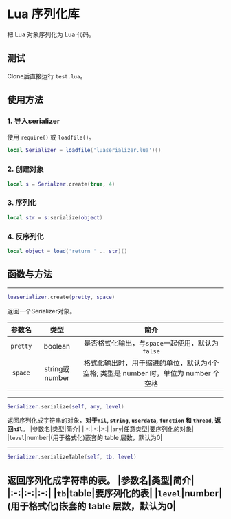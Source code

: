 # Lua 序列化库

把 Lua 对象序列化为 Lua 代码。

## 测试

Clone后直接运行 `test.lua`。

## 使用方法

### 1. 导入serializer

使用 `require()` 或 `loadfile()`。

```lua
local Serializer = loadfile('luaserializer.lua')()
```

### 2. 创建对象

```lua
local s = Serialzer.create(true, 4)
```

### 3. 序列化

```lua
local str = s:serialize(object)
```

### 4. 反序列化

```lua
local object = load('return ' .. str)()
```

## 函数与方法

---

```lua
luaserializer.create(pretty, space)
```
返回一个Serializer对象。

|参数名|类型|简介|
|:-:|:-:|:-:|
|`pretty`|boolean|是否格式化输出，与`space`一起使用，默认为`false`|
|`space`|string或number|格式化输出时，用于缩进的单位，默认为4个空格; 类型是 number 时，单位为 number 个空格|

---

```lua
Serializer.serialize(self, any, level)
```
返回序列化成字符串的对象，**对于`nil`, `string`, `userdata`, `function` 和 `thread`, 返回`nil`**。
|参数名|类型|简介|
|:-:|:-:|:-:|
|`any`|任意类型|要序列化的对象|
|`level`|number|(用于格式化)嵌套的 table 层数，默认为0|

---

```lua
Serializer.serializeTable(self, tb, level)
```
返回序列化成字符串的表。
|参数名|类型|简介|
|:-:|:-:|:-:|
|`tb`|table|要序列化的表|
|`level`|number|(用于格式化)嵌套的 table 层数，默认为0|
---
